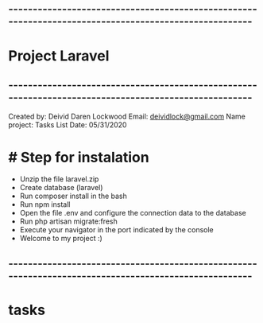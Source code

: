## ----------------------------------------------------------------------------------------------------- ##
#                                           Project Laravel 
## ----------------------------------------------------------------------------------------------------- ##

Created by: Deivid Daren Lockwood
Email: deividlock@gmail.com
Name project: Tasks List
Date: 05/31/2020 

# # Step for instalation

- Unzip the file laravel.zip
- Create database (laravel)
- Run composer install in the bash
- Run npm install
- Open the file .env and configure the connection data to the database
- Run php artisan migrate:fresh
- Execute your navigator in the port indicated by the console
- Welcome to my project :)

## ----------------------------------------------------------------------------------------------------- ##
# tasks
